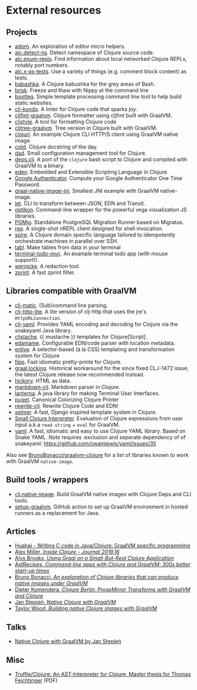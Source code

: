 # External resources

## Projects

- [adorn](https://github.com/sogaiu/adorn). An exploration of editor micro helpers.
- [alc.detect-ns](https://github.com/sogaiu/alc.detect-ns). Detect namespace of Clojure source code.
- [alc.enum-repls](https://github.com/sogaiu/alc.enum-repls). Find information about local networked Clojure REPLs, notably port numbers.
- [alc.x-as-tests](https://github.com/sogaiu/alc.x-as-tests). Use a variety of things (e.g. comment block content) as tests.
- [babashka](https://github.com/borkdude/babashka). A Clojure babushka for the grey areas of Bash.
- [brisk](https://github.com/justone/brisk). Freeze and thaw with Nippy at the command line
- [bootleg](https://github.com/retrogradeorbit/bootleg). Simple template processing command line tool to help build static websites.
- [clj-kondo](https://github.com/borkdude/clj-kondo). A linter for Clojure code that sparks joy.
- [cljfmt-graalvm](https://gitlab.com/konrad.mrozek/cljfmt-graalvm/). Clojure formatter using cljfmt built with GraalVM.
- [cljstyle](https://github.com/greglook/cljstyle). A tool for formatting Clojure code
- [cljtree-graalvm](https://github.com/borkdude/cljtree-graalvm). Tree version in Clojure built with GraalVM.
- [clojurl](https://github.com/taylorwood/clojurl). An example Clojure CLI HTTP/S client using GraalVM native image.
- [cotd](https://github.com/tomekw/cotd). Clojure docstring of the day.
- [dad](https://github.com/liquidz/dad). Small configuration management tool for Clojure.
- [deps.clj](https://github.com/borkdude/deps.clj). A port of the `clojure` bash script to Clojure and compiled with GraalVM to a binary.
- [eden](https://github.com/benzap/eden). Embedded and Extensible Scripting Language in Clojure.
- [Google Authenticator](https://github.com/ashwinbhaskar/Google-Authenticator). Compute your Google Authenticator One Time Password.
- [graal-native-image-jni](https://github.com/retrogradeorbit/graal-native-image-jni). Smallest JNI example with GraalVM native-image.
- [jet](https://github.com/borkdude/jet). CLI to transform between JSON, EDN and Transit.
- [optikon](https://github.com/stathissideris/optikon). Command-line wrapper for the powerful vega visualization JS libraries.
- [PGMig](https://github.com/leafclick/pgmig). Standalone PostgreSQL Migration Runner based on Migratus.
- [rep](https://github.com/eraserhd/rep). A single-shot nREPL client designed for shell invocation.
- [spire](https://github.com/epiccastle/spire). A Clojure domain specific language tailored to idempotently orchestrate machines in parallel over SSH.
- [tabl](https://github.com/justone/tabl). Make tables from data in your terminal
- [terminal-todo-mvc](https://github.com/phronmophobic/terminal-todo-mvc). An example terminal todo app (with mouse support!).
- [wernicke](https://github.com/latacora/wernicke). A redaction tool.
- [zprint](https://github.com/kkinnear/zprint). A fast zprint filter.


## Libraries compatible with GraalVM

- [cli-matic](https://github.com/l3nz/cli-matic). (Sub)command line parsing.
- [clj-http-lite](https://github.com/martinklepsch/clj-http-lite). A lite version of clj-http that uses the jre's `HttpURLConnection`.
- [clj-yaml](https://github.com/clj-commons/clj-yaml). Provides YAML encoding and decoding for Clojure via the snakeyaml Java library.
- [cljstache](https://github.com/fotoetienne/cljstache). {{ mustache }} templates for Clojure[Script].
- [edamame](https://github.com/borkdude/edamame). Configurable EDN/code parser with location metadata.
- [enlive](https://github.com/cgrand/enlive). A selector-based (à la CSS) templating and transformation system for Clojure
- [fipp](https://github.com/brandonbloom/fipp). Fast idiomatic pretty-printe for Clojure.
- [graal.locking](https://github.com/borkdude/graal.locking). Historical workaround for the since fixed CLJ-1472 issue, the latest Clojure release now recommended instead.
- [hickory](https://github.com/davidsantiago/hickory). HTML as data.
- [markdown-clj](https://github.com/yogthos/markdown-clj).  Markdown parser in Clojure.
- [lanterna](https://github.com/mabe02/lanterna). A java library for making Terminal User Interfaces.
- [puget](https://github.com/greglook/puget). Canonical Colorizing Clojure Printer
- [rewrite-clj](https://github.com/xsc/rewrite-clj). Rewrite Clojure Code and EDN!
- [selmer](https://github.com/yogthos/Selmer). A fast, Django inspired template system in Clojure.
- [Small Clojure Interpreter](https://github.com/borkdude/sci). Evaluation of Clojure expressions from user input a.k.a `read-string` + `eval` for GraalVM.
- [yaml](https://github.com/owainlewis/yaml). A fast, idiomatic and easy to use Clojure YAML library. Based on Snake YAML. *Note* requires :exclusion and seperate dependency of of snakeyaml: https://github.com/owainlewis/yaml/issues/35

Also see
[BrunoBonacci/graalvm-clojure](https://github.com/BrunoBonacci/graalvm-clojure)
for a list of libraries known to work with GraalVM `native-image`.


## Build tools / wrappers

- [clj.native-image](https://github.com/taylorwood/clj.native-image). Build GraalVM native images with Clojure Deps and CLI tools.
- [setup-graalvm](https://github.com/DeLaGuardo/setup-graalvm). GitHub action to set up GraalVM environment in hosted runners as a replacement for Java.

## Articles

- [Huahai - Writing C code in Java/Clojure: GraalVM specific programming](https://yyhh.org/blog/2021/02/writing-c-code-in-javaclojure-graalvm-specific-programming/)
- [Alex Miller, *Inside Clojure - Journal 2019.16*](http://insideclojure.org/2019/04/19/journal/#clojure-1101)
- [Alys Brooks, *Using Graal on a Small-But-Real Clojure Application*](http://www.alysbrooks.com/using-graal-on-a-small-but-real-clojure-application.html)
- [AstRecipes, *Command-line apps with Clojure and GraalVM: 300x better start-up times*](https://www.astrecipes.net/blog/2018/07/20/cmd-line-apps-with-clojure-and-graalvm/)
- [Bruno Bonacci, *An exploration of Clojure libraries that can produce native images under GraalVM*](https://github.com/BrunoBonacci/graalvm-clojure)
- [Dieter Komendera, *Clojure Berlin: ProseMirror Transforms with GraalVM and Clojure*](https://nextjournal.com/kommen/clojure-berlin-prosemirror-transforms-with-graalvm-and-clojure)
- [Jan Stępień, *Native Clojure with GraalVM*](https://www.innoq.com/en/blog/native-clojure-and-graalvm/)
- [Taylor Wood, *Building native Clojure images with GraalVM*](https://blog.taylorwood.io/2018/05/02/graalvm-clojure.html)

## Talks

- [Native Clojure with GraalVM by Jan Stępień](https://www.youtube.com/watch?v=topKYJgv6qA)


## Misc

- [Truffle/Clojure: An AST-Interpreter for Clojure, Master thesis for Thomas Feichtinger](http://ssw.jku.at/Teaching/MasterTheses/Graal/TruffleClojure.pdf) (PDF)
